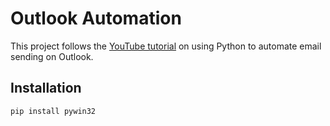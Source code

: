 # Outlook Automation
This project follows the [YouTube tutorial](https://youtube.com/playlist?list=PLHnSLOMOPT11njaNmENJN6p2ro9MTc7t_) on using Python to automate email sending on Outlook.
## Installation
```
pip install pywin32
```